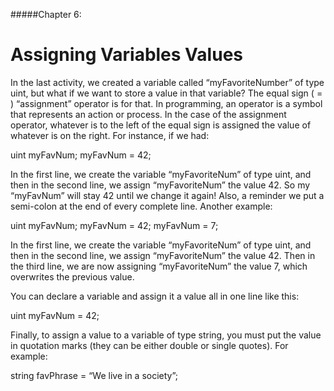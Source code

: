 #####Chapter 6:

# Assigning Variables Values

<!-- <ContentWrapp>
  <div class="imgContainer">
    <img alt="story_image_2_0" src="/images/chapter/man.svg" width="150px" height="150px">
  </div>

  <div class="itemsContainer">
    <div class="item-text">
     Now that you understood how to connect the off-chain world you can utilize this knowledge now for your NFT. Imagine a NFT that reacts to the price of Ethereum. It could rain when the price falls and it could be sunny when the price rises.
    </div>
  </div>
</ContentWrapp> -->

In the last activity, we created a variable called “myFavoriteNumber” of type uint, but what if we want to store a value in that variable? The equal sign ( = ) “assignment” operator is for that. In programming, an operator is a symbol that represents an action or process. In the case of the assignment operator, whatever is to the left of the equal sign is assigned the value of whatever is on the right. For instance, if we had:

<Highlight class="language-javascript">
uint myFavNum; 
myFavNum = 42;
</Highlight>


In the first line, we create the variable “myFavoriteNum” of type uint, and then in the second line, we assign “myFavoriteNum” the value 42. So my “myFavNum” will stay 42 until we change it again! Also, a reminder we put a semi-colon at the end of every complete line. Another example:

<Highlight class="language-javascript">
uint myFavNum; 
myFavNum = 42; 
myFavNum = 7;
</Highlight>

In the first line, we create the variable “myFavoriteNum” of type uint, and then in the second line, we assign “myFavoriteNum” the value 42. Then in the third line, we are now assigning “myFavoriteNum” the value 7, which overwrites the previous value.

You can declare a variable and assign it a value all in one line like this:

<Highlight class="language-javascript">
uint myFavNum = 42;
</Highlight>

Finally, to assign a value to a variable of type string, you must put the value in quotation marks (they can be either double or single quotes). For example:

<Highlight class="language-javascript">
string favPhrase = “We live in a society”;
</Highlight>
